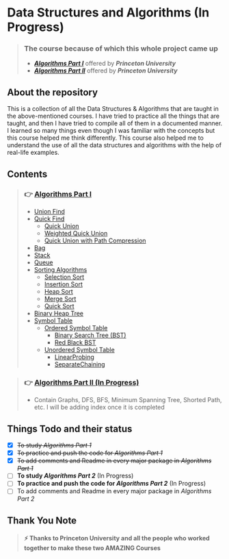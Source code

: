 # Data Structures and Algorithms (In Progress)

> ### The course because of which this whole project came up
> - **_[Algorithms Part I](https://www.coursera.org/learn/algorithms-part1)_** offered by _**Princeton University**_
> - **_[Algorithms Part II](https://www.coursera.org/learn/algorithms-part2)_** offered by _**Princeton University**_

## About the repository

This is a collection of all the Data Structures & Algorithms that are taught in the above-mentioned courses. I have
tried to practice all the things that are taught, and then I have tried to compile all of them in a documented manner. I
learned so many things even though I was familiar with the concepts but this course helped me think differently. This
course also helped me to understand the use of all the data structures and algorithms with the help of real-life
examples.

## Contents

> ### 👉 [Algorithms Part I](./src/algorithms/part/one)
> - [Union Find](./src/algorithms/part/one/_1_unionfind)
> - [Quick Find](./src/algorithms/part/one/_1_unionfind/QuickFind.java)
>   - [Quick Union](./src/algorithms/part/one/_1_unionfind/QuickUnion.java)
>   - [Weighted Quick Union](./src/algorithms/part/one/_1_unionfind/WeightedQuickUnion.java)
>   - [Quick Union with Path Compression](./src/algorithms/part/one/_1_unionfind/QuickUnionWithPathCompression.java)
> - [Bag](./src/algorithms/part/one/_2_bag)
> - [Stack](./src/algorithms/part/one/_3_stack)
> - [Queue](./src/algorithms/part/one/_4_queue)
> - [Sorting Algorithms](./src/algorithms/part/one/_5_sort)
>   - [Selection Sort](./src/algorithms/part/one/_5_sort/methods/Selection.java)
>   - [Insertion Sort](./src/algorithms/part/one/_5_sort/methods/Insertion.java)
>   - [Heap Sort](./src/algorithms/part/one/_5_sort/methods/Heap.java)
>   - [Merge Sort](./src/algorithms/part/one/_5_sort/methods/Merge.java)
>   - [Quick Sort](./src/algorithms/part/one/_5_sort/methods/Quick.java)
> - [Binary Heap Tree](./src/algorithms/part/one/_6_binaryheap)
> - [Symbol Table](./src/algorithms/part/one/_7_symboltable)
>   - [Ordered Symbol Table](./src/algorithms/part/one/_7_symboltable/ordered)
>       - [Binary Search Tree (BST)](./src/algorithms/part/one/_7_symboltable/ordered/BST.java)
>       - [Red Black BST](./src/algorithms/part/one/_7_symboltable/ordered/RedBlackBST.java)
>   - [Unordered Symbol Table](./src/algorithms/part/one/_7_symboltable/unordered)
>       - [LinearProbing](./src/algorithms/part/one/_7_symboltable/unordered/LinearProbing.java)
>       - [SeparateChaining](./src/algorithms/part/one/_7_symboltable/unordered/SeparateChaining.java)

> ### 👉 [Algorithms Part II (In Progress)](./src/algorithms/part/two)
> - Contain Graphs, DFS, BFS, Minimum Spanning Tree, Shorted Path, etc. I will be adding index once it is completed

## Things Todo and their status

- [x] ~~To study _Algorithms Part 1_~~
- [x] ~~To practice and push the code for _Algorithms Part 1_~~
- [x] ~~To add comments and Readme in every major package in _Algorithms Part 1_~~
- [ ] **To study _Algorithms Part 2_** (In Progress)
- [ ] **To practice and push the code for _Algorithms Part 2_** (In Progress)
- [ ] To add comments and Readme in every major package in _Algorithms Part 2_

## Thank You Note

> #### :zap: Thanks to Princeton University and all the people who worked together to make these two AMAZING Courses